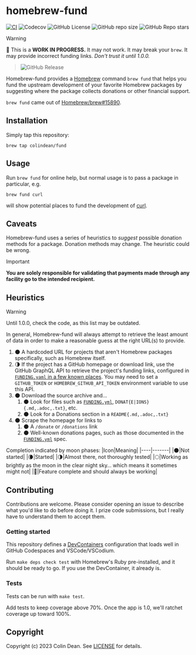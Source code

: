 # homebrew-fund

[![CI](https://github.com/colindean/homebrew-fund/actions/workflows/tests.yml/badge.svg)](https://github.com/colindean/homebrew-fund/actions/workflows/tests.yml)
![Codecov](https://img.shields.io/codecov/c/github/colindean/homebrew-fund)
![GitHub License](https://img.shields.io/github/license/colindean/homebrew-fund)
![GitHub repo size](https://img.shields.io/github/repo-size/colindean/homebrew-fund)
![GitHub Repo stars](https://img.shields.io/github/stars/colindean/homebrew-fund?style=flat)

> [!WARNING]
:construction:
This is a **WORK IN PROGRESS.**
It may not work.
It may break your `brew`.
It may provide incorrect funding links.
_Don't trust it until 1.0.0._
>
> ![GitHub Release](https://img.shields.io/github/v/release/colindean/homebrew-fund)

Homebrew-fund provides a [Homebrew](https://brew.sh) command `brew fund` that
helps you fund the upstream development of your favorite Homebrew packages by
suggesting where the package collects donations or other financial support.

`brew fund` came out of [Homebrew/brew#15890](https://github.com/Homebrew/brew/issues/15890).

## Installation

Simply tap this repository:

    brew tap colindean/fund

## Usage

Run `brew fund` for online help, but normal usage is to pass a package in particular, e.g.

    brew fund curl

will show potential places to fund the development of [curl](https://formulae.brew.sh/formula/curl).

## Caveats

Homebrew-fund uses a series of heuristics to _suggest_ possible donation methods for a package.
Donation methods may change.
The heuristic could be wrong.

> [!IMPORTANT]
> **You are solely responsible for validating that payments made through any facility go to the intended recipient.**

## Heuristics

> [!WARNING]
> Until 1.0.0, check the code, as this list may be outdated.

In general, Homebrew-fund will always attempt to retrieve the least amount of data in order to make a reasonable guess at the right URL(s) to provide.

1. :new_moon: A hardcoded URL for projects that aren't Homebrew packages specifically, such as Homebrew itself.
1. :last_quarter_moon: If the project has a GitHub homepage or download link,
   use the GitHub GraphQL API to retrieve the project's funding links,
   configured in [`FUNDING.yaml` in a few known places][fundingyml].
   You may need to set a `GITHUB_TOKEN` or `HOMEBREW_GITHUB_API_TOKEN` environment variable to use this API.
1. :new_moon: Download the source archive and…
    1. :new_moon: Look for files such as [`FUNDING.yml`][fundingyml], `DONAT{E|IONS}{.md,.adoc,.txt}`, etc.
    1. :new_moon: Look for a Donations section in a `README{.md,.adoc,.txt}`
1. :new_moon: Scrape the homepage for links to
    1. :new_moon: A `/donate` or `/donations` link
    1. :new_moon: Well-known donations pages, such as those documented in the [`FUNDING.yml`][fundingyml] spec.

[fundingyml]: https://docs.github.com/en/repositories/managing-your-repositorys-settings-and-features/customizing-your-repository/displaying-a-sponsor-button-in-your-repository

Completion indicated by moon phases:
|Icon|Meaning|
|----|-------|
|:new_moon:|Not started|
|:waning_crescent_moon:|Started|
|:last_quarter_moon:|Almost there, not thoroughly tested|
|:full_moon:|Working as brightly as the moon in the clear night sky… which means it sometimes might not|
|:full_moon_with_face:|Feature complete and should always be working|

## Contributing

Contributions are welcome.
Please consider opening an issue to describe what you'd like to do before doing it.
I prize code submissions, but I really have to understand them to accept them.

### Getting started

This repository defines a [DevContainers](https://containers.dev/) configuration that loads well in GitHub Codespaces and VSCode/VSCodium.

Run `make deps check test` with Homebrew's Ruby pre-installed, and it should be ready to go.
If you use the DevContainer, it already is.

### Tests

Tests can be run with `make test`.

Add tests to keep coverage above 70%.
Once the app is 1.0, we'll ratchet coverage up toward 100%.

## Copyright

Copyright (c) 2023 Colin Dean. See [LICENSE](LICENSE) for details.
